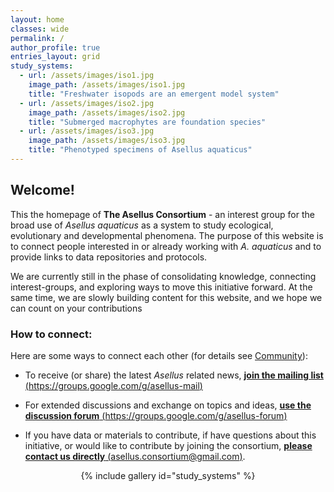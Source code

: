 ```yaml
---
layout: home	
classes: wide	
permalink: /    
author_profile: true
entries_layout: grid
study_systems:
  - url: /assets/images/iso1.jpg
    image_path: /assets/images/iso1.jpg
    title: "Freshwater isopods are an emergent model system"
  - url: /assets/images/iso2.jpg
    image_path: /assets/images/iso2.jpg
    title: "Submerged macrophytes are foundation species"
  - url: /assets/images/iso3.jpg
    image_path: /assets/images/iso3.jpg
    title: "Phenotyped specimens of Asellus aquaticus"
---
```


## Welcome!

This the homepage of **The Asellus Consortium** - an interest group for the broad use of _Asellus aquaticus_ as a system to study ecological, evolutionary and developmental phenomena. The purpose of this website is to connect people interested in or already working with _A. aquaticus_ and to provide links to data repositories and protocols. 

We are currently still in the phase of consolidating knowledge, connecting interest-groups, and exploring ways to move this initiative forward. At the same time, we are slowly building content for this website, and we hope we can count on your contributions 

### How to connect:

Here are some ways to connect each other (for details see [Community]({{site.baseurl}}/community/)):


- To receive (or share) the latest _Asellus_ related news, [**join the mailing list** (https://groups.google.com/g/asellus-mail)](https://groups.google.com/g/asellus-mail)

- For extended discussions and exchange on topics and ideas, [**use the discussion forum** (https://groups.google.com/g/asellus-forum)](https://groups.google.com/g/asellus-forum)

- If you have data or materials to contribute, if have questions about this initiative, or would like to contribute by joining the consortium,  [**please contact us directly** (asellus.consortium@gmail.com)](mailto:asellus.consortium@gmail.com).

<div style="display:flex; justify-content: center;">
{% include gallery id="study_systems" %}
</div>
